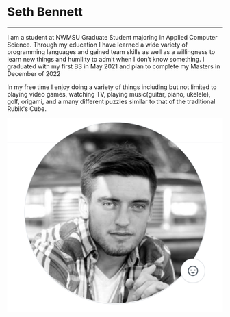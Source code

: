 # Seth Bennett
---
I am a student at NWMSU Graduate Student majoring in Applied Computer Science. Through my education I have learned a wide variety of programming languages and gained team skills as well as a willingness to learn new things and humility to admit when I don’t know something. I graduated with my first BS in May 2021 and plan to complete my Masters in December of 2022

In my free time I enjoy doing a variety of things including but not limited to playing video games, watching TV, playing music(guitar, piano, ukelele), golf, origami, and a many different puzzles similar to that of the traditional Rubik's Cube.

![Picture of Me](ME.PNG)